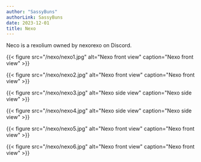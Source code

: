 ```yaml
---
author: "SassyBuns"
authorLink: SassyBuns
date: 2023-12-01
title: Nexo
---
```


Neco is a rexolium owned by nexorexo on Discord. 

{{< figure src="/nexo/nexo1.jpg" alt="Nexo front view" caption="Nexo front view" >}}

{{< figure src="/nexo/nexo2.jpg" alt="Nexo front view" caption="Nexo front view" >}}

{{< figure src="/nexo/nexo3.jpg" alt="Nexo side view" caption="Nexo side view" >}}

{{< figure src="/nexo/nexo4.jpg" alt="Nexo side view" caption="Nexo side view" >}}

{{< figure src="/nexo/nexo5.jpg" alt="Nexo front view" caption="Nexo front view" >}}

{{< figure src="/nexo/nexo6.jpg" alt="Nexo front view" caption="Nexo front view" >}}